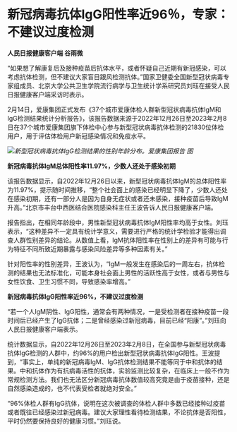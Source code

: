 # 新冠病毒抗体IgG阳性率近96％，专家：不建议过度检测

**人民日报健康客户端 谷雨微**

“如果想了解康复后及接种疫苗后抗体水平，或者怀疑自己近期有新冠感染，可以考虑抗体检测，但不建议大家盲目跟风检测抗体。”国家卫健委全国新型冠状病毒专家组成员、北京大学公共卫生学院流行病学与卫生统计学系研究员刘珏在接受人民日报健康客户端采访时表示。

2月14日，爱康集团正式发布《37个城市爱康体检人群新型冠状病毒抗体IgM和IgG检测结果统计分析报告》，该报告数据来源于2022年12月26日至2023年2月8日在37个城市爱康集团旗下体检中心参与新型冠状病毒抗体检测的21830位体检用户，用于评估体检用户新冠感染情况和免疫水平。

![](https://inews.gtimg.com/newsapp_bt/0/15668237854/1000)_新型冠状病毒抗体IgG检测结果的性别年龄分布。爱康集团报告
图_

**新冠病毒抗体IgM总体阳性率11.97%，少数人还处于感染初期**

该报告数据显示，自2022年12月26日以来，新型冠状病毒抗体IgM的总体阳性率为11.97%，提示随时间推移，“整个社会面上的感染已经明显下降了，少数人还处在感染初期，还有一部分人是因为自身无症状或者还未感染，接种疫苗后导致IgM升高。”北京市丰台中西医结合医院感染科主任王波告诉人民日报健康客户端。

报告指出，在相同年龄段中，男性新型冠状病毒抗体IgM阳性率均高于女性。刘珏表示，“这种差异不一定具有统计学意义，需要进行严格的统计学检验才能得出调查人群性别差异的结论。从数值上看，IgM抗体阳性率在性别上的差异有可能与行为特征不同所致近期暴露与感染风险差异等多种因素有关。”

针对阳性率的性别差异，王波认为，“IgM一般发生在感染后的一周左右，抗体检测的结果也无法标准化，可能本身社会面上男性的活跃性高于女性，或者与男性与女性饮食、卫生习惯不同，导致感染率增高。”

**新冠病毒抗体IgG阳性率近96%，不建议过度检测**

“若一个人IgM阴性、IgG阳性，通常会有两种情况，一是受检测者在接种疫苗一段时间后已经产生了IgG抗体；二是曾经感染过新冠病毒，目前已经“阳康”。”刘珏向人民日报健康客户端表示。

统计数据显示，自2022年12月26日至2023年2月8日，在全国参与新型冠状病毒抗体IgG检测的人群中，约96%的用户检出新型冠状病毒抗体IgG阳性。王波提到，“事实上，单纯的新冠病毒IgM、IgG抗体检测结果不能等同于中和抗体的结果。中和抗体作为有抗病毒活性的抗体，实验监测比较复杂，在临床上一般不作为常规检测方法。我们也无法区分新冠病毒抗体数值较高究竟是由于疫苗接种，还是自然感染造成的，也不代表受检者就绝对安全。”

“96%体检人群有IgG抗体，说明在这次被调查的体检人群中多数已经接种过疫苗或者既往已经感染过新冠病毒。建议大家理性看待检测结果，不论抗体是否阳性，平时仍然要保持良好的健康习惯。”刘珏说。

